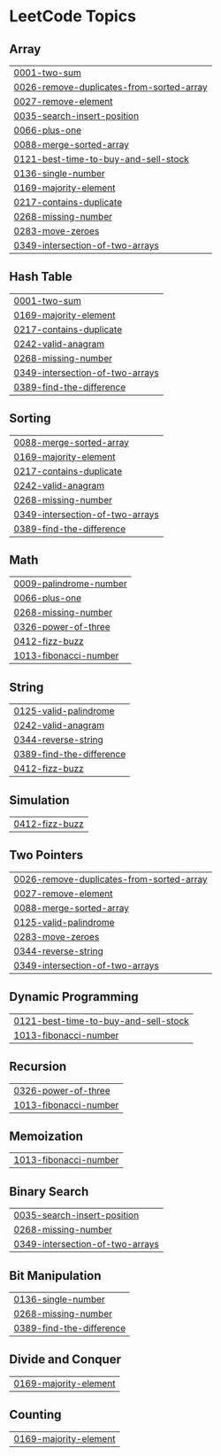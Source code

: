 <!---LeetCode Topics Start-->
# LeetCode Topics
## Array
|  |
| ------- |
| [0001-two-sum](https://github.com/HNVS-GANESH-PICHIKA/Leetcode/tree/master/0001-two-sum) |
| [0026-remove-duplicates-from-sorted-array](https://github.com/HNVS-GANESH-PICHIKA/Leetcode/tree/master/0026-remove-duplicates-from-sorted-array) |
| [0027-remove-element](https://github.com/HNVS-GANESH-PICHIKA/Leetcode/tree/master/0027-remove-element) |
| [0035-search-insert-position](https://github.com/HNVS-GANESH-PICHIKA/Leetcode/tree/master/0035-search-insert-position) |
| [0066-plus-one](https://github.com/HNVS-GANESH-PICHIKA/Leetcode/tree/master/0066-plus-one) |
| [0088-merge-sorted-array](https://github.com/HNVS-GANESH-PICHIKA/Leetcode/tree/master/0088-merge-sorted-array) |
| [0121-best-time-to-buy-and-sell-stock](https://github.com/HNVS-GANESH-PICHIKA/Leetcode/tree/master/0121-best-time-to-buy-and-sell-stock) |
| [0136-single-number](https://github.com/HNVS-GANESH-PICHIKA/Leetcode/tree/master/0136-single-number) |
| [0169-majority-element](https://github.com/HNVS-GANESH-PICHIKA/Leetcode/tree/master/0169-majority-element) |
| [0217-contains-duplicate](https://github.com/HNVS-GANESH-PICHIKA/Leetcode/tree/master/0217-contains-duplicate) |
| [0268-missing-number](https://github.com/HNVS-GANESH-PICHIKA/Leetcode/tree/master/0268-missing-number) |
| [0283-move-zeroes](https://github.com/HNVS-GANESH-PICHIKA/Leetcode/tree/master/0283-move-zeroes) |
| [0349-intersection-of-two-arrays](https://github.com/HNVS-GANESH-PICHIKA/Leetcode/tree/master/0349-intersection-of-two-arrays) |
## Hash Table
|  |
| ------- |
| [0001-two-sum](https://github.com/HNVS-GANESH-PICHIKA/Leetcode/tree/master/0001-two-sum) |
| [0169-majority-element](https://github.com/HNVS-GANESH-PICHIKA/Leetcode/tree/master/0169-majority-element) |
| [0217-contains-duplicate](https://github.com/HNVS-GANESH-PICHIKA/Leetcode/tree/master/0217-contains-duplicate) |
| [0242-valid-anagram](https://github.com/HNVS-GANESH-PICHIKA/Leetcode/tree/master/0242-valid-anagram) |
| [0268-missing-number](https://github.com/HNVS-GANESH-PICHIKA/Leetcode/tree/master/0268-missing-number) |
| [0349-intersection-of-two-arrays](https://github.com/HNVS-GANESH-PICHIKA/Leetcode/tree/master/0349-intersection-of-two-arrays) |
| [0389-find-the-difference](https://github.com/nagpichikaganesh/Leetcode-Grind/tree/master/0389-find-the-difference) |
## Sorting
|  |
| ------- |
| [0088-merge-sorted-array](https://github.com/HNVS-GANESH-PICHIKA/Leetcode/tree/master/0088-merge-sorted-array) |
| [0169-majority-element](https://github.com/HNVS-GANESH-PICHIKA/Leetcode/tree/master/0169-majority-element) |
| [0217-contains-duplicate](https://github.com/HNVS-GANESH-PICHIKA/Leetcode/tree/master/0217-contains-duplicate) |
| [0242-valid-anagram](https://github.com/HNVS-GANESH-PICHIKA/Leetcode/tree/master/0242-valid-anagram) |
| [0268-missing-number](https://github.com/HNVS-GANESH-PICHIKA/Leetcode/tree/master/0268-missing-number) |
| [0349-intersection-of-two-arrays](https://github.com/HNVS-GANESH-PICHIKA/Leetcode/tree/master/0349-intersection-of-two-arrays) |
| [0389-find-the-difference](https://github.com/nagpichikaganesh/Leetcode-Grind/tree/master/0389-find-the-difference) |
## Math
|  |
| ------- |
| [0009-palindrome-number](https://github.com/nagpichikaganesh/Leetcode-Grind/tree/master/0009-palindrome-number) |
| [0066-plus-one](https://github.com/HNVS-GANESH-PICHIKA/Leetcode/tree/master/0066-plus-one) |
| [0268-missing-number](https://github.com/HNVS-GANESH-PICHIKA/Leetcode/tree/master/0268-missing-number) |
| [0326-power-of-three](https://github.com/HNVS-GANESH-PICHIKA/Leetcode/tree/master/0326-power-of-three) |
| [0412-fizz-buzz](https://github.com/HNVS-GANESH-PICHIKA/Leetcode/tree/master/0412-fizz-buzz) |
| [1013-fibonacci-number](https://github.com/HNVS-GANESH-PICHIKA/Leetcode/tree/master/1013-fibonacci-number) |
## String
|  |
| ------- |
| [0125-valid-palindrome](https://github.com/HNVS-GANESH-PICHIKA/Leetcode/tree/master/0125-valid-palindrome) |
| [0242-valid-anagram](https://github.com/HNVS-GANESH-PICHIKA/Leetcode/tree/master/0242-valid-anagram) |
| [0344-reverse-string](https://github.com/HNVS-GANESH-PICHIKA/Leetcode/tree/master/0344-reverse-string) |
| [0389-find-the-difference](https://github.com/nagpichikaganesh/Leetcode-Grind/tree/master/0389-find-the-difference) |
| [0412-fizz-buzz](https://github.com/HNVS-GANESH-PICHIKA/Leetcode/tree/master/0412-fizz-buzz) |
## Simulation
|  |
| ------- |
| [0412-fizz-buzz](https://github.com/HNVS-GANESH-PICHIKA/Leetcode/tree/master/0412-fizz-buzz) |
## Two Pointers
|  |
| ------- |
| [0026-remove-duplicates-from-sorted-array](https://github.com/HNVS-GANESH-PICHIKA/Leetcode/tree/master/0026-remove-duplicates-from-sorted-array) |
| [0027-remove-element](https://github.com/HNVS-GANESH-PICHIKA/Leetcode/tree/master/0027-remove-element) |
| [0088-merge-sorted-array](https://github.com/HNVS-GANESH-PICHIKA/Leetcode/tree/master/0088-merge-sorted-array) |
| [0125-valid-palindrome](https://github.com/HNVS-GANESH-PICHIKA/Leetcode/tree/master/0125-valid-palindrome) |
| [0283-move-zeroes](https://github.com/HNVS-GANESH-PICHIKA/Leetcode/tree/master/0283-move-zeroes) |
| [0344-reverse-string](https://github.com/HNVS-GANESH-PICHIKA/Leetcode/tree/master/0344-reverse-string) |
| [0349-intersection-of-two-arrays](https://github.com/HNVS-GANESH-PICHIKA/Leetcode/tree/master/0349-intersection-of-two-arrays) |
## Dynamic Programming
|  |
| ------- |
| [0121-best-time-to-buy-and-sell-stock](https://github.com/HNVS-GANESH-PICHIKA/Leetcode/tree/master/0121-best-time-to-buy-and-sell-stock) |
| [1013-fibonacci-number](https://github.com/HNVS-GANESH-PICHIKA/Leetcode/tree/master/1013-fibonacci-number) |
## Recursion
|  |
| ------- |
| [0326-power-of-three](https://github.com/HNVS-GANESH-PICHIKA/Leetcode/tree/master/0326-power-of-three) |
| [1013-fibonacci-number](https://github.com/HNVS-GANESH-PICHIKA/Leetcode/tree/master/1013-fibonacci-number) |
## Memoization
|  |
| ------- |
| [1013-fibonacci-number](https://github.com/HNVS-GANESH-PICHIKA/Leetcode/tree/master/1013-fibonacci-number) |
## Binary Search
|  |
| ------- |
| [0035-search-insert-position](https://github.com/HNVS-GANESH-PICHIKA/Leetcode/tree/master/0035-search-insert-position) |
| [0268-missing-number](https://github.com/HNVS-GANESH-PICHIKA/Leetcode/tree/master/0268-missing-number) |
| [0349-intersection-of-two-arrays](https://github.com/HNVS-GANESH-PICHIKA/Leetcode/tree/master/0349-intersection-of-two-arrays) |
## Bit Manipulation
|  |
| ------- |
| [0136-single-number](https://github.com/HNVS-GANESH-PICHIKA/Leetcode/tree/master/0136-single-number) |
| [0268-missing-number](https://github.com/HNVS-GANESH-PICHIKA/Leetcode/tree/master/0268-missing-number) |
| [0389-find-the-difference](https://github.com/nagpichikaganesh/Leetcode-Grind/tree/master/0389-find-the-difference) |
## Divide and Conquer
|  |
| ------- |
| [0169-majority-element](https://github.com/HNVS-GANESH-PICHIKA/Leetcode/tree/master/0169-majority-element) |
## Counting
|  |
| ------- |
| [0169-majority-element](https://github.com/HNVS-GANESH-PICHIKA/Leetcode/tree/master/0169-majority-element) |
<!---LeetCode Topics End-->
